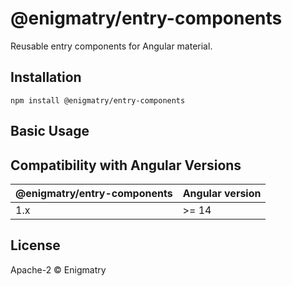 # @enigmatry/entry-components

Reusable entry components for Angular material.

## Installation

```
npm install @enigmatry/entry-components
```

## Basic Usage

## Compatibility with Angular Versions

| @enigmatry/entry-components | Angular version
|-|-|
|1.x| >= 14

## License

Apache-2 © Enigmatry

